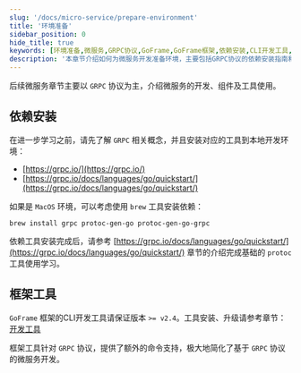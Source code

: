```yaml
---
slug: '/docs/micro-service/prepare-environment'
title: '环境准备'
sidebar_position: 0
hide_title: true
keywords: [环境准备,微服务,GRPC协议,GoFrame,GoFrame框架,依赖安装,CLI开发工具,protoc工具,框架工具,协议支持]
description: '本章节介绍如何为微服务开发准备环境，主要包括GRPC协议的依赖安装指南和GoFrame框架的CLI工具。学习者需确保GRPC相关工具的安装，并掌握GRPC协议在GoFrame框架中微服务开发中的基本应用。'
---
```


后续微服务章节主要以 `GRPC` 协议为主，介绍微服务的开发、组件及工具使用。

## 依赖安装

在进一步学习之前，请先了解 `GRPC` 相关概念，并且安装对应的工具到本地开发环境：

- [https://grpc.io/](https://grpc.io/)
- [https://grpc.io/docs/languages/go/quickstart/](https://grpc.io/docs/languages/go/quickstart/)

如果是 `MacOS` 环境，可以考虑使用 `brew` 工具安装依赖：

```
brew install grpc protoc-gen-go protoc-gen-go-grpc
```

依赖工具安装完成后，请参考 [https://grpc.io/docs/languages/go/quickstart/](https://grpc.io/docs/languages/go/quickstart/) 章节的介绍完成基础的 `protoc` 工具使用学习。

## 框架工具

`GoFrame` 框架的CLI开发工具请保证版本 `>= v2.4`。工具安装、升级请参考章节： [开发工具](../开发工具/开发工具.md)

框架工具针对 `GRPC` 协议，提供了额外的命令支持，极大地简化了基于 `GRPC` 协议的微服务开发。